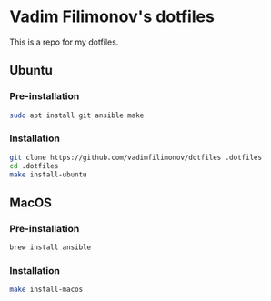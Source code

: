 # Vadim Filimonov's dotfiles

This is a repo for my dotfiles.

## Ubuntu

### Pre-installation

```sh
sudo apt install git ansible make
```

### Installation

```sh
git clone https://github.com/vadimfilimonov/dotfiles .dotfiles
cd .dotfiles
make install-ubuntu
```

## MacOS

### Pre-installation

```sh
brew install ansible
```

### Installation

```sh
make install-macos
```
